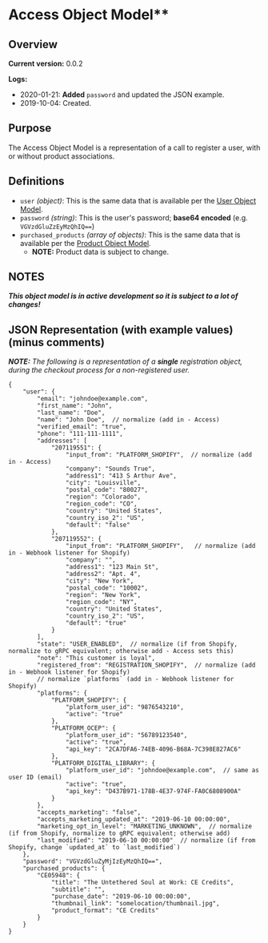 # Access Object Model**

## Overview

**Current version:** 0.0.2

**Logs:**

- 2020-01-21: **Added** `password` and updated the JSON example.
- 2019-10-04: Created.

## Purpose

The Access Object Model is a representation of a call to register a user, with or without product associations.

## Definitions

- `user` _(object)_: This is the same data that is available per the [User Object Model](User.md).
- `password` _(string)_: This is the user's password; **base64 encoded** (e.g. `VGVzdGluZzEyMzQhIQ==`)
- `purchased_products` _(array of objects)_: This is the same data that is available per the [Product Object Model](Product.md).
	- **NOTE:** Product data is subject to change.

## NOTES

_**This object model is in active development so it is subject to a lot of changes!**_

## JSON Representation (with example values) (minus comments)

_**NOTE:** The following is a representation of a **single** registration object, during the checkout process for a non-registered user._
```jsonc
{
	"user": {
        "email": "johndoe@example.com",
        "first_name": "John",
        "last_name": "Doe",
        "name": "John Doe",  // normalize (add in - Access)
        "verified_email": "true",
        "phone": "111-111-1111",
        "addresses": [
            "207119551": {
                "input_from": "PLATFORM_SHOPIFY",  // normalize (add in - Access)
                "company": "Sounds True",
                "address1": "413 S Arthur Ave",
                "city": "Louisville",
                "postal_code": "80027",
                "region": "Colorado",
                "region_code": "CO",
                "country": "United States",
                "country_iso_2": "US",
                "default": "false"
            },
            "207119552": {
                "input_from": "PLATFORM_SHOPIFY",   // normalize (add in - Webhook listener for Shopify)
                "company": "",
                "address1": "123 Main St",
                "address2": "Apt. 4",
                "city": "New York",
                "postal_code": "10002",
                "region": "New York",
                "region_code": "NY",
                "country": "United States",
                "country_iso_2": "US",
                "default": "true"
            }
        ],
        "state": "USER_ENABLED",  // normalize (if from Shopify, normalize to gRPC equivalent; otherwise add - Access sets this)
        "note": "This customer is loyal",
		"registered_from": "REGISTRATION_SHOPIFY",  // normalize (add in - Webhook listener for Shopify)
		// normalize `platforms` (add in - Webhook listener for Shopify)
        "platforms": {
            "PLATFORM_SHOPIFY": {
                "platform_user_id": "9876543210",
                "active": "true"
            },
            "PLATFORM_OCEP": {
                "platform_user_id": "56789123540",
                "active": "true",
                "api_key": "2CA7DFA6-74EB-4096-B68A-7C398E827AC6"
            },
            "PLATFORM_DIGITAL_LIBRARY": {
                "platform_user_id": "johndoe@example.com",  // same as user ID (email)
                "active": "true",
                "api_key": "D437B971-178B-4E37-974F-FA0C6808900A"
            }
        },
        "accepts_marketing": "false",
        "accepts_marketing_updated_at": "2019-06-10 00:00:00",
        "marketing_opt_in_level": "MARKETING_UNKNOWN",  // normalize (if from Shopify, normalize to gRPC equivalent; otherwise add)
        "last_modified": "2019-06-10 00:00:00"  // normalize (if from Shopify, change `updated_at` to `last_modified`)
    },
	"password": "VGVzdGluZyMjIzEyMzQhIQ==",
    "purchased_products": {
		"CE05948": {
			"title": "The Untethered Soul at Work: CE Credits",
			"subtitle": "",
			"purchase_date": "2019-06-10 00:00:00",
			"thumbnail_link": "somelocation/thumbnail.jpg",
			"product_format": "CE Credits"
		}
    }
}
```